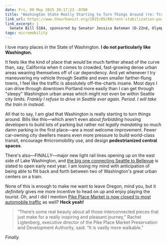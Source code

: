 ```yaml
---
date: Fri, 09 May 2025 20:17:23 -0700
title: "Washington State Really Starting to Turn Things Around (re: Transit-Oriented Development)"
link_url: https://www.theurbanist.org/2025/05/08/rent-stabilization-parking-reforms-become-law-in-washington/
link_excerpt: |
  Senate Bill 5184, sponsored by Senator Jessica Bateman (D-22nd, Olympia), represents one of the most comprehensive parking reform bills enacted in any US state. In any city with more than 30,000 residents, builders will be prevented from being required to add more than one off-street parking space for every two units in an apartment building, nor more than two spaces for every 1,000 square feet of commercial space.
tags: micromobility
---
```


I love many places _in_ the State of Washington. **I do not particularly like Washington.**

It feels like the kind of place that _would_ be much farther ahead of the curve than, say, California when it comes to crowded, fast-growing dense urban areas weaning themselves off of car dependency. And yet whenever I try maneuvering my vehicle through Seattle and even smaller farther-flung towns, I feel like the traffic is absolutely off-the-charts insane. Most days I can drive through downtown Portland more easily than I can get through "sleepy" Washington urban areas which might not even be within Seattle city limits. _Frankly I refuse to drive in Seattle ever again. Period. I will take the train in instead._

All that to say, I am glad that Washington is really starting to turn things around. Bills like this—which aren't even about _forbidding_ housing developers to build lots of parking but rather _not legally mandating_ so much damn parking in the first place—are a most welcome improvement. Fewer car-owning city dwellers means even more pressure to build world-class transit, encourage #micromobility use, and design **pedestrianized central spaces**.

There's also—FINALLY—major new light rail lines opening up on the east side of Lake Washington, and [the big one connecting Seattle to Bellevue](https://www.soundtransit.org/system-expansion/east-link-extension) is slated to open early next year. I am losing my mind with anticipation of being able to flit back and forth between two of Washington's great urban centers on a train.

None of this is enough to make me want to leave Oregon, mind you, but it _definitely_ gives me more incentive to head on up and enjoy playing the tourist. Oh, and I did I mention [Pike Place Market is now closed to most automobile traffic](https://www.knkx.org/transportation/2025-05-08/seattle-pike-place-market-tests-car-ban-pilot-downtown-overlook-walk-flowers-vendors) as well? **Heck yeah!**

> “There’s some real beauty about all those interconnected pieces that just make for a really inspiring and pleasant journey,” Rachel Ligtenberg, executive director of the Pike Place Market Preservation and Development Authority, said. “It is vastly more walkable.”

_Finally._
